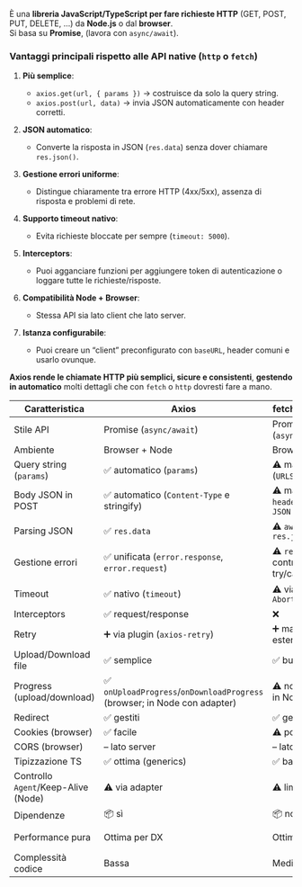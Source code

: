 È una **libreria JavaScript/TypeScript per fare richieste HTTP** (GET, POST, PUT, DELETE, …) da **Node.js** o dal **browser**.  
Si basa su **Promise**, (lavora con `async/await`).

### Vantaggi principali rispetto alle API native (`http` o `fetch`)

1. **Più semplice**:
    - `axios.get(url, { params })` → costruisce da solo la query string.
    - `axios.post(url, data)` → invia JSON automaticamente con header corretti.


2. **JSON automatico**:
    - Converte la risposta in JSON (`res.data`) senza dover chiamare `res.json()`.


3. **Gestione errori uniforme**:
    - Distingue chiaramente tra errore HTTP (4xx/5xx), assenza di risposta e problemi di rete.


4. **Supporto timeout nativo**:
    - Evita richieste bloccate per sempre (`timeout: 5000`).


5. **Interceptors**:
    - Puoi agganciare funzioni per aggiungere token di autenticazione o loggare tutte le richieste/risposte.


6. **Compatibilità Node + Browser**:
    - Stessa API sia lato client che lato server.


7. **Istanza configurabile**:
    - Puoi creare un “client” preconfigurato con `baseURL`, header comuni e usarlo ovunque.




 **Axios rende le chiamate HTTP più semplici, sicure e consistenti**, **gestendo in automatico** molti dettagli che con `fetch` o `http` dovresti fare a mano.

| Caratteristica                      | **Axios**                                                                | **fetch** (Node 18+)                     | **http/https** (core)              |
| ----------------------------------- | ------------------------------------------------------------------------ | ---------------------------------------- | ---------------------------------- |
| Stile API                           | Promise (`async/await`)                                                  | Promise (`async/await`)                  | Callback/stream (promisificabile)  |
| Ambiente                            | Browser + Node                                                           | Browser + Node                           | Solo Node                          |
| Query string (`params`)             | ✅ automatico (`params`)                                                  | ⚠️ manuale (`URLSearchParams`)           | ⚠️ manuale                         |
| Body JSON in POST                   | ✅ automatico (`Content-Type` e stringify)                                | ⚠️ manuale: `headers` + `JSON.stringify` | ⚠️ manuale, stream                 |
| Parsing JSON                        | ✅ `res.data`                                                             | ⚠️ `await res.json()`                    | ⚠️ accumulare chunk + `JSON.parse` |
| Gestione errori                     | ✅ unificata (`error.response`, `error.request`)                          | ⚠️ `res.ok` da controllare + try/catch   | ⚠️ errori rete + status da gestire |
| Timeout                             | ✅ nativo (`timeout`)                                                     | ⚠️ via `AbortController`                 | ⚠️ via socket/req.setTimeout       |
| Interceptors                        | ✅ request/response                                                       | ❌                                        | ❌                                  |
| Retry                               | ➕ via plugin (`axios-retry`)                                             | ➕ manuale o lib esterne                  | ➕ manuale                          |
| Upload/Download file                | ✅ semplice                                                               | ✅ buono                                  | ✅ massimo controllo (stream)       |
| Progress (upload/download)          | ✅ `onUploadProgress`/`onDownloadProgress` (browser; in Node con adapter) | ⚠️ non standard in Node                  | ✅ gestibile a mano (stream)        |
| Redirect                            | ✅ gestiti                                                                | ✅ gestiti                                | ⚠️ manuale o opzioni               |
| Cookies (browser)                   | ✅ facile                                                                 | ⚠️ policy CORS                           | ❌ N/A                              |
| CORS (browser)                      | – lato server                                                            | – lato server                            | – lato server                      |
| Tipizzazione TS                     | ✅ ottima (generics)                                                      | ✅ base                                   | ⚠️ bassa, manuale                  |
| Controllo `Agent`/Keep-Alive (Node) | ⚠️ via adapter                                                           | ⚠️ limitato                              | ✅ completo (`http.Agent`)          |
| Dipendenze                          | 📦 sì                                                                    | 📦 no                                    | 📦 no                              |
| Performance pura                    | Ottima per DX                                                            | Ottima                                   | Massima (a basso livello)          |
| Complessità codice                  | Bassa                                                                    | Media                                    | Alta                               |
